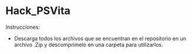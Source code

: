# Hack_PSVita

Instrucciones:
- Descarga todos los archivos que se encuentran en el repositorio en un archivo .Zip y descomprimelo en una carpeta para utilizarlos.
